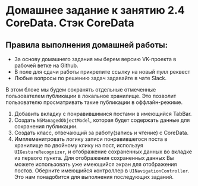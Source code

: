 # Домашнее задание к занятию 2.4 CoreData. Стэк CoreData

## Правила выполнения домашней работы:
* За основу домашнего задания мы берем версию VK-проекта в рабочей ветке на Github. 
* В поле для сдачи работы прикрепите ссылку на новый пулл реквест
* Любые вопросы по решению задач задавайте в чате Slack.

В этом блоке мы будем сохранять отдельные отмеченные пользователем публикации в локальное хранилище. 
Это позволит пользователю просматривать такие публикации в оффлайн-режиме.

 1. Добавить вкладку с понравившимися постами в имеющийся TabBar.
 2. Создать `NSManagedObjectModel`, которая будет содержать данные для сохранения публикации.
 3. Создать класс, отвечающий за работу(запись и чтение) с CoreData.
 4. Имплеменитровать логику записи понравившегося поста в хранилище по двойному клику на пост, используя `UIGestureRecognizer`, 
 и отображение сохраненных данных во вкладке из первого пункта. 
Для отображения сохраненных данных Вы можете использовать уже имеющийся экран для отображения постов. Оберните имеющийся контроллер в `UINavigationController`. 
 Это нам понадобится для выполнения последующих заданий.
